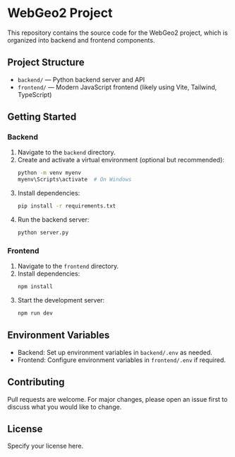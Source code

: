 # WebGeo2 Project

This repository contains the source code for the WebGeo2 project, which is organized into backend and frontend components.

## Project Structure

- `backend/` — Python backend server and API
- `frontend/` — Modern JavaScript frontend (likely using Vite, Tailwind, TypeScript)

## Getting Started

### Backend
1. Navigate to the `backend` directory.
2. Create and activate a virtual environment (optional but recommended):
   ```bash
   python -m venv myenv
   myenv\Scripts\activate  # On Windows
   ```
3. Install dependencies:
   ```bash
   pip install -r requirements.txt
   ```
4. Run the backend server:
   ```bash
   python server.py
   ```

### Frontend
1. Navigate to the `frontend` directory.
2. Install dependencies:
   ```bash
   npm install
   ```
3. Start the development server:
   ```bash
   npm run dev
   ```

## Environment Variables
- Backend: Set up environment variables in `backend/.env` as needed.
- Frontend: Configure environment variables in `frontend/.env` if required.

## Contributing
Pull requests are welcome. For major changes, please open an issue first to discuss what you would like to change.

## License
Specify your license here.

